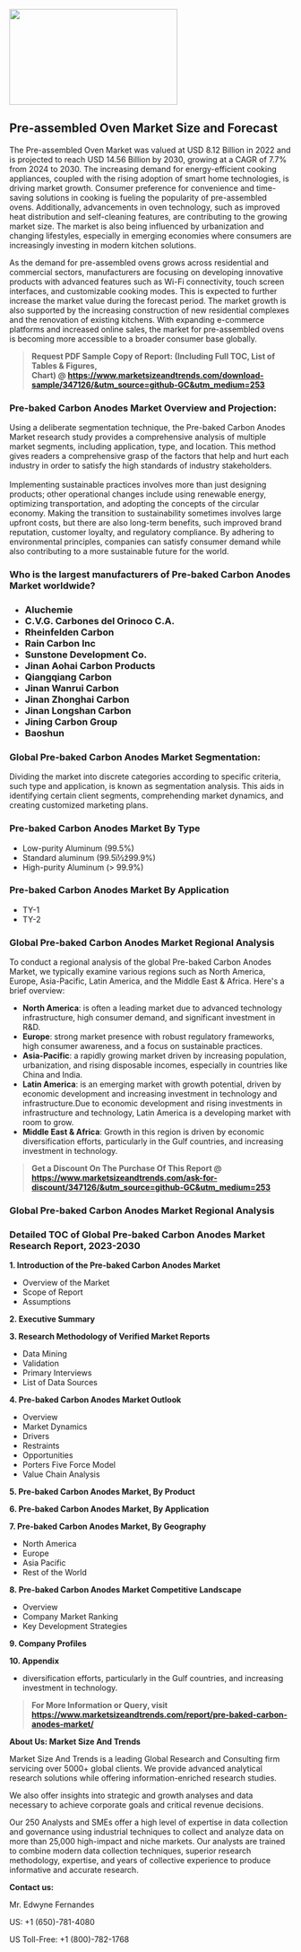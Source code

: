 <p><img class="alignnone size-medium wp-image-20088" src="https://ffe5etoiles.com/wp-content/uploads/2024/12/MST1-300x171.png" alt="" width="300" height="171" /></p><h2>Pre-assembled Oven Market Size and Forecast</h2><p>The Pre-assembled Oven Market was valued at USD 8.12 Billion in 2022 and is projected to reach USD 14.56 Billion by 2030, growing at a CAGR of 7.7% from 2024 to 2030. The increasing demand for energy-efficient cooking appliances, coupled with the rising adoption of smart home technologies, is driving market growth. Consumer preference for convenience and time-saving solutions in cooking is fueling the popularity of pre-assembled ovens. Additionally, advancements in oven technology, such as improved heat distribution and self-cleaning features, are contributing to the growing market size. The market is also being influenced by urbanization and changing lifestyles, especially in emerging economies where consumers are increasingly investing in modern kitchen solutions.</p><p>As the demand for pre-assembled ovens grows across residential and commercial sectors, manufacturers are focusing on developing innovative products with advanced features such as Wi-Fi connectivity, touch screen interfaces, and customizable cooking modes. This is expected to further increase the market value during the forecast period. The market growth is also supported by the increasing construction of new residential complexes and the renovation of existing kitchens. With expanding e-commerce platforms and increased online sales, the market for pre-assembled ovens is becoming more accessible to a broader consumer base globally.</p></p><blockquote id="" class=""><strong>Request PDF Sample Copy of Report: (Including Full TOC, List of Tables &amp; Figures, Chart)&nbsp;@&nbsp;<strong><a href="https://www.marketsizeandtrends.com/download-sample/347126/&utm_source=github-GC&utm_medium=253" target="_blank">https://www.marketsizeandtrends.com/download-sample/347126/&utm_source=github-GC&utm_medium=253</a></strong></strong></blockquote><h3 id="" class="">Pre-baked Carbon Anodes Market&nbsp;Overview and Projection:</h3><p id="" class="">Using a deliberate segmentation technique, the Pre-baked Carbon Anodes Market research study provides a comprehensive analysis of multiple market segments, including application, type, and location. This method gives readers a comprehensive grasp of the factors that help and hurt each industry in order to satisfy the high standards of industry stakeholders. <br /> <br />Implementing sustainable practices involves more than just designing products; other operational changes include using renewable energy, optimizing transportation, and adopting the concepts of the circular economy. Making the transition to sustainability sometimes involves large upfront costs, but there are also long-term benefits, such improved brand reputation, customer loyalty, and regulatory compliance. By adhering to environmental principles, companies can satisfy consumer demand while also contributing to a more sustainable future for the world.</p><h3 id="" class="">Who is the largest manufacturers of&nbsp;Pre-baked Carbon Anodes Market worldwide?</h3><h3 class=""><p><ul><li>Aluchemie </li><li> C.V.G. Carbones del Orinoco C.A. </li><li> Rheinfelden Carbon </li><li> Rain Carbon Inc </li><li> Sunstone Development Co. </li><li> Jinan Aohai Carbon Products </li><li> Qiangqiang Carbon </li><li> Jinan Wanrui Carbon </li><li> Jinan Zhonghai Carbon </li><li> Jinan Longshan Carbon </li><li> Jining Carbon Group </li><li> Baoshun</li></ul></p></h3><h3 id="" class="">Global&nbsp;Pre-baked Carbon Anodes Market Segmentation:</h3><p id="" class="">Dividing the market into discrete categories according to specific criteria, such type and application, is known as segmentation analysis. This aids in identifying certain client segments, comprehending market dynamics, and creating customized marketing plans.</p><h3 id="" class="">Pre-baked Carbon Anodes Market&nbsp;By Type</h3><p><p><ul><li>Low-purity Aluminum (99.5%)</li><li> Standard aluminum (99.5ï½ž99.9%)</li><li> High-purity Aluminum (> 99.9%)</p></li></ul></p></p><h3 id="" class="">Pre-baked Carbon Anodes Market&nbsp;By Application</h3><p class=""><p><ul><li>TY-1</li><li> TY-2</li></ul></p></p><h3 id="" class="">Global Pre-baked Carbon Anodes Market Regional Analysis</h3><p id="" class="">To conduct a regional analysis of the global Pre-baked Carbon Anodes Market, we typically examine various regions such as North America, Europe, Asia-Pacific, Latin America, and the Middle East &amp; Africa. Here's a brief overview:</p><ul><li><strong>North America</strong>: is often a leading market due to advanced technology infrastructure, high consumer demand, and significant investment in R&amp;D.</li><li><strong>Europe</strong>: strong market presence with robust regulatory frameworks, high consumer awareness, and a focus on sustainable practices.</li><li><strong>Asia-Pacific</strong>: a rapidly growing market driven by increasing population, urbanization, and rising disposable incomes, especially in countries like China and India.</li><li><strong>Latin America</strong>: is an emerging market with growth potential, driven by economic development and increasing investment in technology and infrastructure.Due to economic development and rising investments in infrastructure and technology, Latin America is a developing market with room to grow.</li><li><strong>Middle East &amp; Africa</strong>: Growth in this region is driven by economic diversification efforts, particularly in the Gulf countries, and increasing investment in technology.</li></ul><blockquote id="" class=""><strong>Get a Discount On The Purchase Of This Report @ <strong><a href="https://www.marketsizeandtrends.com/ask-for-discount/347126/&utm_source=github-GC&utm_medium=253" target="_blank">https://www.marketsizeandtrends.com/ask-for-discount/347126/&utm_source=github-GC&utm_medium=253</a></strong></strong></blockquote><h3 id="" class="">Global Pre-baked Carbon Anodes Market Regional Analysis</h3><h3 id="" class="">Detailed TOC of Global Pre-baked Carbon Anodes Market Research Report, 2023-2030</h3><p id="" class=""><strong>1. Introduction of the Pre-baked Carbon Anodes Market</strong></p><ul><li>Overview of the Market</li><li>Scope of Report</li><li>Assumptions</li></ul><p id="" class=""><strong>2. Executive Summary</strong></p><p id="" class=""><strong>3. Research Methodology of Verified Market Reports</strong></p><ul><li>Data Mining</li><li>Validation</li><li>Primary Interviews</li><li>List of Data Sources</li></ul><p id="" class=""><strong>4. Pre-baked Carbon Anodes Market Outlook</strong></p><ul><li>Overview</li><li>Market Dynamics</li><li>Drivers</li><li>Restraints</li><li>Opportunities</li><li>Porters Five Force Model</li><li>Value Chain Analysis</li></ul><p id="" class=""><strong>5. Pre-baked Carbon Anodes Market, By Product</strong></p><p id="" class=""><strong>6. Pre-baked Carbon Anodes Market, By Application</strong></p><p id="" class=""><strong>7. Pre-baked Carbon Anodes Market, By Geography</strong></p><ul><li>North America</li><li>Europe</li><li>Asia Pacific</li><li>Rest of the World</li></ul><p id="" class=""><strong>8. Pre-baked Carbon Anodes Market Competitive Landscape</strong></p><ul><li>Overview</li><li>Company Market Ranking</li><li>Key Development Strategies</li></ul><p id="" class=""><strong>9. Company Profiles</strong></p><p id="" class=""><strong>10. Appendix</strong></p><ul><li>diversification efforts, particularly in the Gulf countries, and increasing investment in technology.</li></ul><blockquote id="" class=""><strong>For More Information or Query, visit <strong><strong><a href="https://www.marketsizeandtrends.com/report/pre-baked-carbon-anodes-market/" target="_blank">https://www.marketsizeandtrends.com/report/pre-baked-carbon-anodes-market/</a></strong></strong></strong></blockquote><p id="" class=""><strong>About Us: Market Size And Trends</strong></p><p id="" class="">Market Size And Trends is a leading Global Research and Consulting firm servicing over 5000+ global clients. We provide advanced analytical research solutions while offering information-enriched research studies.</p><p id="" class="">We also offer insights into strategic and growth analyses and data necessary to achieve corporate goals and critical revenue decisions.</p><p id="" class="">Our 250 Analysts and SMEs offer a high level of expertise in data collection and governance using industrial techniques to collect and analyze data on more than 25,000 high-impact and niche markets. Our analysts are trained to combine modern data collection techniques, superior research methodology, expertise, and years of collective experience to produce informative and accurate research.</p><p id="" class=""><strong>Contact us:</strong></p><p id="" class="">Mr. Edwyne Fernandes</p><p id="" class="">US: +1 (650)-781-4080</p><p id="" class="">US Toll-Free: +1 (800)-782-1768</p>
